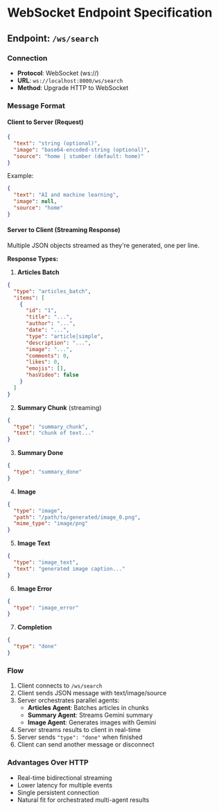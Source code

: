 # WebSocket Endpoint Specification

## Endpoint: `/ws/search`

### Connection
- **Protocol**: WebSocket (ws://)
- **URL**: `ws://localhost:8000/ws/search`
- **Method**: Upgrade HTTP to WebSocket

### Message Format

#### Client to Server (Request)
```json
{
  "text": "string (optional)",
  "image": "base64-encoded-string (optional)",
  "source": "home | stumber (default: home)"
}
```

Example:
```json
{
  "text": "AI and machine learning",
  "image": null,
  "source": "home"
}
```

#### Server to Client (Streaming Response)
Multiple JSON objects streamed as they're generated, one per line.

**Response Types:**

1. **Articles Batch**
```json
{
  "type": "articles_batch",
  "items": [
    {
      "id": "1",
      "title": "...",
      "author": "...",
      "date": "...",
      "type": "article|simple",
      "description": "...",
      "image": "...",
      "comments": 0,
      "likes": 0,
      "emojis": [],
      "hasVideo": false
    }
  ]
}
```

2. **Summary Chunk** (streaming)
```json
{
  "type": "summary_chunk",
  "text": "chunk of text..."
}
```

3. **Summary Done**
```json
{
  "type": "summary_done"
}
```

4. **Image**
```json
{
  "type": "image",
  "path": "/path/to/generated/image_0.png",
  "mime_type": "image/png"
}
```

5. **Image Text**
```json
{
  "type": "image_text",
  "text": "generated image caption..."
}
```

6. **Image Error**
```json
{
  "type": "image_error"
}
```

7. **Completion**
```json
{
  "type": "done"
}
```

### Flow

1. Client connects to `/ws/search`
2. Client sends JSON message with text/image/source
3. Server orchestrates parallel agents:
   - **Articles Agent**: Batches articles in chunks
   - **Summary Agent**: Streams Gemini summary
   - **Image Agent**: Generates images with Gemini
4. Server streams results to client in real-time
5. Server sends `"type": "done"` when finished
6. Client can send another message or disconnect

### Advantages Over HTTP
- Real-time bidirectional streaming
- Lower latency for multiple events
- Single persistent connection
- Natural fit for orchestrated multi-agent results
